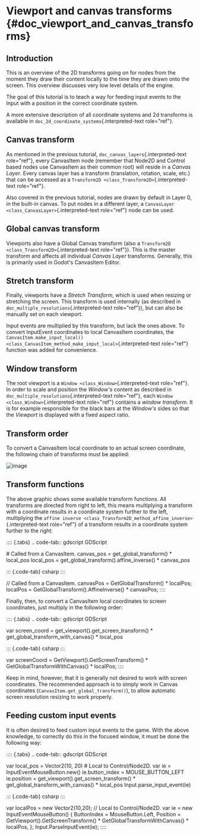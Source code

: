 # Viewport and canvas transforms {#doc_viewport_and_canvas_transforms}

## Introduction

This is an overview of the 2D transforms going on for nodes from the
moment they draw their content locally to the time they are drawn onto
the screen. This overview discusses very low level details of the
engine.

The goal of this tutorial is to teach a way for feeding input events to
the Input with a position in the correct coordinate system.

A more extensive description of all coordinate systems and 2d transforms
is available in `doc_2d_coordinate_systems`{.interpreted-text
role="ref"}.

## Canvas transform

As mentioned in the previous tutorial,
`doc_canvas_layers`{.interpreted-text role="ref"}, every CanvasItem node
(remember that Node2D and Control based nodes use CanvasItem as their
common root) will reside in a *Canvas Layer*. Every canvas layer has a
transform (translation, rotation, scale, etc.) that can be accessed as a
`Transform2D <class_Transform2D>`{.interpreted-text role="ref"}.

Also covered in the previous tutorial, nodes are drawn by default in
Layer 0, in the built-in canvas. To put nodes in a different layer, a
`CanvasLayer
<class_CanvasLayer>`{.interpreted-text role="ref"} node can be used.

## Global canvas transform

Viewports also have a Global Canvas transform (also a
`Transform2D <class_Transform2D>`{.interpreted-text role="ref"}). This
is the master transform and affects all individual *Canvas Layer*
transforms. Generally, this is primarily used in Godot\'s CanvasItem
Editor.

## Stretch transform

Finally, viewports have a *Stretch Transform*, which is used when
resizing or stretching the screen. This transform is used internally (as
described in `doc_multiple_resolutions`{.interpreted-text role="ref"}),
but can also be manually set on each viewport.

Input events are multiplied by this transform, but lack the ones above.
To convert InputEvent coordinates to local CanvasItem coordinates, the
`CanvasItem.make_input_local() <class_CanvasItem_method_make_input_local>`{.interpreted-text
role="ref"} function was added for convenience.

## Window transform

The root viewport is a `Window <class_Window>`{.interpreted-text
role="ref"}. In order to scale and position the *Window\'s* content as
described in `doc_multiple_resolutions`{.interpreted-text role="ref"},
each `Window <class_Window>`{.interpreted-text role="ref"} contains a
*window transform*. It is for example responsible for the black bars at
the *Window\'s* sides so that the *Viewport* is displayed with a fixed
aspect ratio.

## Transform order

To convert a CanvasItem local coordinate to an actual screen coordinate,
the following chain of transforms must be applied:

![image](img/viewport_transforms3.webp)

## Transform functions

The above graphic shows some available transform functions. All
transforms are directed from right to left, this means multiplying a
transform with a coordinate results in a coordinate system further to
the left, multiplying the
`affine inverse <class_Transform2D_method_affine_inverse>`{.interpreted-text
role="ref"} of a transform results in a coordinate system further to the
right:

:::: {.tabs}
.. code-tab:: gdscript GDScript

\# Called from a CanvasItem. canvas_pos = get_global_transform() \*
local_pos local_pos = get_global_transform().affine_inverse() \*
canvas_pos

::: {.code-tab}
csharp
:::

// Called from a CanvasItem. canvasPos = GetGlobalTransform() \*
localPos; localPos = GetGlobalTransform().AffineInverse() \* canvasPos;
::::

Finally, then, to convert a CanvasItem local coordinates to screen
coordinates, just multiply in the following order:

:::: {.tabs}
.. code-tab:: gdscript GDScript

var screen_coord = get_viewport().get_screen_transform() \*
get_global_transform_with_canvas() \* local_pos

::: {.code-tab}
csharp
:::

var screenCoord = GetViewport().GetScreenTransform() \*
GetGlobalTransformWithCanvas() \* localPos;
::::

Keep in mind, however, that it is generally not desired to work with
screen coordinates. The recommended approach is to simply work in Canvas
coordinates (`CanvasItem.get_global_transform()`), to allow automatic
screen resolution resizing to work properly.

## Feeding custom input events

It is often desired to feed custom input events to the game. With the
above knowledge, to correctly do this in the focused window, it must be
done the following way:

:::: {.tabs}
.. code-tab:: gdscript GDScript

var local_pos = Vector2(10, 20) \# Local to Control/Node2D. var ie =
InputEventMouseButton.new() ie.button_index = MOUSE_BUTTON_LEFT
ie.position = get_viewport().get_screen_transform() \*
get_global_transform_with_canvas() \* local_pos
Input.parse_input_event(ie)

::: {.code-tab}
csharp
:::

var localPos = new Vector2(10,20); // Local to Control/Node2D. var ie =
new InputEventMouseButton() { ButtonIndex = MouseButton.Left, Position =
GetViewport().GetScreenTransform() \* GetGlobalTransformWithCanvas() \*
localPos, }; Input.ParseInputEvent(ie);
::::
